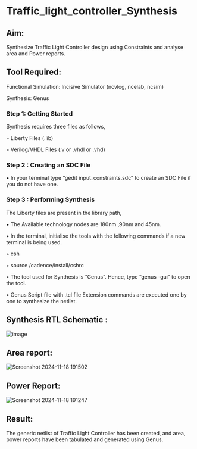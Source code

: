 # Traffic_light_controller_Synthesis

## Aim:

Synthesize Traffic Light Controller design using Constraints and analyse area and Power reports.

## Tool Required:

Functional Simulation: Incisive Simulator (ncvlog, ncelab, ncsim)

Synthesis: Genus

### Step 1: Getting Started

Synthesis requires three files as follows,

◦ Liberty Files (.lib)

◦ Verilog/VHDL Files (.v or .vhdl or .vhd)

### Step 2 : Creating an SDC File

•	In your terminal type “gedit input_constraints.sdc” to create an SDC File if you do not have one.

### Step 3 : Performing Synthesis

The Liberty files are present in the library path,

• The Available technology nodes are 180nm ,90nm and 45nm.

• In the terminal, initialise the tools with the following commands if a new terminal is being used.

◦ csh

◦ source /cadence/install/cshrc

• The tool used for Synthesis is “Genus”. Hence, type “genus -gui” to open the tool.

• Genus Script file with .tcl file Extension commands are executed one by one to synthesize the netlist.

## Synthesis RTL Schematic :
![image](https://github.com/user-attachments/assets/c5c4da88-70d7-4fc6-876c-9cfd3e48c9fa)
## Area report:
![Screenshot 2024-11-18 191502](https://github.com/user-attachments/assets/adbf4809-8ed1-4833-bbf7-4f3f8f31728e)

## Power Report:
![Screenshot 2024-11-18 191247](https://github.com/user-attachments/assets/208f78b3-aaf7-48a8-9d4c-cc242faea7cc)

## Result:

The generic netlist of Traffic Light Controller has been created, and area, power reports have been tabulated and generated using Genus.
